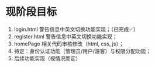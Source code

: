 <h1>现阶段目标</h1>

1. login.html 警告信息中英文切换功能实现；（已完成✅）
2. register.html 警告信息中英文切换功能实现；
3. homePage 相关代码审核修改（html, css, js）；
4. 待定：身份认证功能（管理员/用户/游客）与权限分配功能；
5. 后续功能实现（视情况而定）
